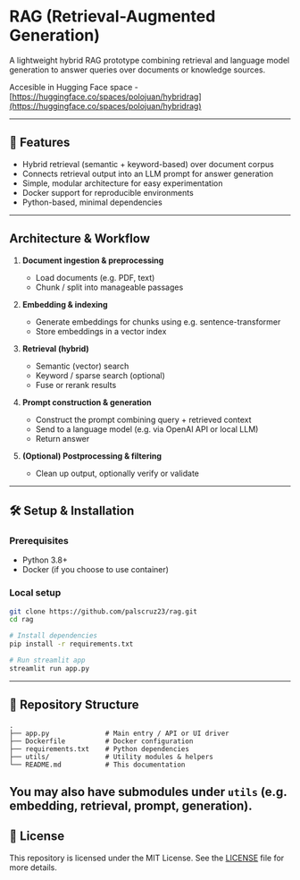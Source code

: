 <!--
---
title: Hybrid RAG
emoji: 📚
colorFrom: blue
colorTo: green
sdk: streamlit
sdk_version: "1.36.0"
app_file: app.py
pinned: false
---
-->
# RAG (Retrieval-Augmented Generation)

A lightweight hybrid RAG prototype combining retrieval and language model generation to answer queries over documents or knowledge sources.

Accesible in Hugging Face space - [https://huggingface.co/spaces/polojuan/hybridrag](https://huggingface.co/spaces/polojuan/hybridrag)

---

## 🚀 Features

- Hybrid retrieval (semantic + keyword-based) over document corpus  
- Connects retrieval output into an LLM prompt for answer generation  
- Simple, modular architecture for easy experimentation  
- Docker support for reproducible environments  
- Python-based, minimal dependencies  

---

## Architecture & Workflow

1. **Document ingestion & preprocessing**  
   - Load documents (e.g. PDF, text)  
   - Chunk / split into manageable passages  

2. **Embedding & indexing**  
   - Generate embeddings for chunks using e.g. sentence-transformer  
   - Store embeddings in a vector index  

3. **Retrieval (hybrid)**  
   - Semantic (vector) search  
   - Keyword / sparse search (optional)  
   - Fuse or rerank results  

4. **Prompt construction & generation**  
   - Construct the prompt combining query + retrieved context  
   - Send to a language model (e.g. via OpenAI API or local LLM)  
   - Return answer  

5. **(Optional) Postprocessing & filtering**  
   - Clean up output, optionally verify or validate  

---

## 🛠️ Setup & Installation

### Prerequisites

- Python 3.8+  
- Docker (if you choose to use container)  

### Local setup

```bash
git clone https://github.com/palscruz23/rag.git
cd rag

# Install dependencies
pip install -r requirements.txt

# Run streamlit app
streamlit run app.py
```
---

## 📁 Repository Structure
```
.
├── app.py              # Main entry / API or UI driver
├── Dockerfile          # Docker configuration
├── requirements.txt    # Python dependencies
├── utils/              # Utility modules & helpers
└── README.md           # This documentation
```

You may also have submodules under `utils` (e.g. embedding, retrieval, prompt, generation).
---

## 📜 License

This repository is licensed under the MIT License. See the [LICENSE](LICENSE) file for more details.